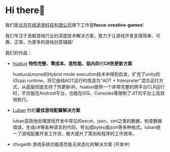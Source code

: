 # Hi there👋
我们是[北京在线途游科技有限公司](http://www.tuyoogame.com/)旗下工作室**focus-creative-games**!  

我们专注于贡献游戏行业的深度技术解决方案，致力于让游戏开发变得简单、可靠、正常，为更多的游戏创意铺路! 

我们的作品：
-  [huatuo](https://github.com/focus-creative-games/huatuo) **特性完整、零成本、高性能、低内存**的**C#热更新方案**  

   huatuo从mono的Hybrid mode execution技术中得到启发，扩充了unity的il2cpp runtime，将它由纯AOT运行时改造为"AOT + Interpreter"混合运行方式，从底层彻底支持了热更新dll。huatuo提供一个非常完整的跨平台CLR运行时，不仅能在Android平台，也能在IOS、Consoles等限制了JIT的平台上高效地执行。

-  [Luban](https://github.com/focus-creative-games/luban) 你的**最佳游戏配置解决方案** 
 
   luban高效地处理游戏开发中常见的excel、json、xml之类的数据，检查数据错误，生成c#等各种语言的代码，导出成bytes或json等多种格式。luban统一了游戏配置开发工作流，极大提升了策划和程序的工作效率。
   
-  zhugedb 游戏系统功能高性能无状态化的解决方案 (开发中)   

   
